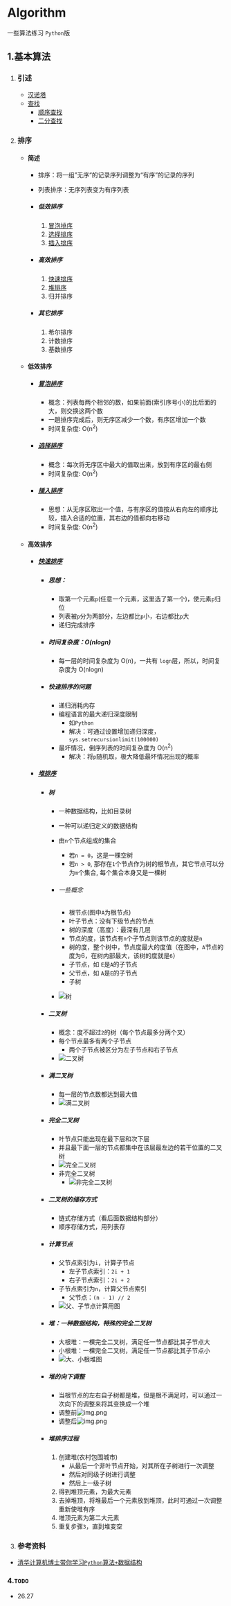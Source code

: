# Algorithm

一些算法练习 `Python`版

## 1.基本算法
1. ### 引述
    + [汉诺塔](base/hanoi.py)
    + [查找](base/search.py)
        + [顺序查找](base/search.py)
        + [二分查找](base/search.py)

2. ### 排序
    + #### 简述
        + 排序：将一组”无序“的记录序列调整为“有序”的记录的序列
        + 列表排序：无序列表变为有序列表

        + ##### 低效排序
            1. [冒泡排序](base/bubble_sort.py)
            2. [选择排序](base/select_sort.py)
            3. [插入排序](base/insert_sort.py)

        + ##### 高效排序
            1. [快速排序](base/quick_sort.py)
            2. [堆排序](base/heap_sort.py)
            3. 归并排序

        + ##### 其它排序
            1. 希尔排序
            2. 计数排序
            3. 基数排序

    + #### 低效排序
        + ##### [冒泡排序](base/bubble_sort.py)
            + 概念：列表每两个相邻的数，如果前面(索引序号小)的比后面的大，则交换这两个数
            + 一趟排序完成后，则无序区减少一个数，有序区增加一个数
            + 时间复杂度: O(n<sup>2</sup>)

        + ##### [选择排序](base/select_sort.py)
            + 概念：每次将无序区中最大的值取出来，放到有序区的最右侧
            + 时间复杂度: O(n<sup>2</sup>)

        + ##### [插入排序](base/insert_sort.py)
            + 思想：从无序区取出一个值，与有序区的值按从右向左的顺序比较，插入合适的位置，其右边的值都向右移动
            + 时间复杂度: O(n<sup>2</sup>)

    + #### 高效排序
        + ##### [快速排序](base/quick_sort.py)
            + ##### 思想：
                + 取第一个元素`p`(任意一个元素，这里选了第一个)，使元素`p`归位
                + 列表被`p`分为两部分，左边都比`p`小，右边都比`p`大
                + 递归完成排序

            + ##### 时间复杂度：O(nlogn)
                + 每一层的时间复杂度为 O(n)，一共有 `logn`层，所以，时间复杂度为 O(nlogn)

            + ##### 快速排序的问题
                + 递归消耗内存
                + 编程语言的最大递归深度限制
                    + 如`Python`
                    + 解决：可通过设置增加递归深度，`sys.setrecursionlimit(100000)`
                + 最坏情况，倒序列表的时间复杂度为 O(n<sup>2</sup>)
                    + 解决：将`p`随机取，极大降低最坏情况出现的概率

        + ##### [堆排序](base/heap_sort.py)
            + ##### 树
                + 一种数据结构，比如目录树
                + 一种可以递归定义的数据结构
                + 由`n`个节点组成的集合
                    + 若`n = 0`，这是一棵空树
                    + 若`n > 0`, 那存在`1`个节点作为树的根节点，其它节点可以分为`m`个集合, 每个集合本身又是一棵树

                + ###### 一些概念
                    + 根节点(图中`A`为根节点)
                    + 叶子节点：没有下级节点的节点
                    + 树的深度（高度）：最深有几层
                    + 节点的度，该节点有`n`个子节点则该节点的度就是`n`
                    + 树的度，整个树中，节点度最大的度值（在图中，`A`节点的度为6，在树内部最大，该树的度就是`6`）
                    + 子节点，如 `E`是`A`的子节点
                    + 父节点，如 `A`是`E`的子节点
                    + 子树
              + ![树](pics/tree.png)

            + ##### 二叉树
                + 概念：度不超过`2`的树（每个节点最多分两个叉）
                + 每个节点最多有两个子节点
                    + 两个子节点被区分为左子节点和右子节点
                + ![二叉树](pics/tree2.png)

            + ##### 满二叉树
                + 每一层的节点数都达到最大值
                + ![满二叉树](pics/tree3.png)

            + ##### 完全二叉树
                + 叶节点只能出现在最下层和次下层
                + 并且最下面一层的节点都集中在该层最左边的若干位置的二叉树
                + ![完全二叉树](pics/complete_binary_tree.png)
                + 非完全二叉树
                    + ![非完全二叉树](pics/非完全二叉树.png)

            + ##### 二叉树的储存方式
                + 链式存储方式（看后面数据结构部分）
                + 顺序存储方式，用列表存

            + ##### 计算节点
                + 父节点索引为`i`，计算子节点
                    + 左子节点索引：`2i + 1`
                    + 右子节点索引：`2i + 2`
                + 子节点索引为`n`，计算父节点索引
                    + 父节点：`(n - 1) // 2`
                + ![父、子节点计算用图](pics/顺序存储_父子节点索引关系.png)

            + ##### 堆：一种数据结构，特殊的完全二叉树
                + 大根堆：一棵完全二叉树，满足任一节点都比其子节点大
                + 小根堆：一棵完全二叉树，满足任一节点都比其子节点小
                + ![大、小根堆图](pics/root_heap.png)

            + ##### 堆的向下调整
                + 当根节点的左右自子树都是堆，但是根不满足时，可以通过一次向下的调整来将其变换成一个堆
                + 调整前![img.png](pics/heap_sift_down.png)
                + 调整后![img.png](pics/heap_sift.png)

            + ##### 堆排序过程
                1. 创建堆(农村包围城市)
                    + 从最后一个非叶节点开始，对其所在子树进行一次调整
                    + 然后对同级子树进行调整
                    + 然后上一级子树
                2. 得到堆顶元素，为最大元素
                3. 去掉堆顶，将堆最后一个元素放到堆顶，此时可通过一次调整重新使堆有序
                4. 堆顶元素为第二大元素
                5. 重复步骤`3`，直到堆变空

3. ### 参考资料

+ [清华计算机博士带你学习`Python`算法`+`数据结构](https://www.bilibili.com/video/BV1mp4y1D7UP?from=search&seid=2163581747729103305)

### 4.`TODO`
+ 26.27